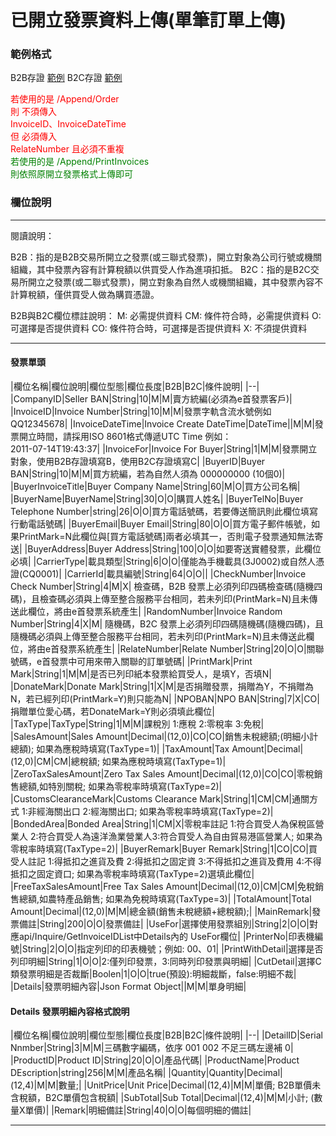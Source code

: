 # 已開立發票資料上傳(單筆訂單上傳)

### 範例格式
B2B存證 [範例](https://slproject.gitbook.io/sl-einv-project/cht/b2bjsonsample)
B2C存證 [範例](https://slproject.gitbook.io/sl-einv-project/cht/b2cjsonsample)

<font color='red'>
若使用的是 /Append/Order <br />
則 不須傳入 <br />
InvoiceID、InvoiceDateTime <br />
但 必須傳入 <br />
RelateNumber 且必須不重複 <br />
</font>

<font color='green'>
若使用的是 /Append/PrintInvoices <br />
則依照原開立發票格式上傳即可 <br />
</font>

### 欄位說明 
---
閱讀說明：

B2B：指的是B2B交易所開立之發票(或三聯式發票)，開立對象為公司行號或機關組織，其中發票內容有計算稅額以供買受人作為進項扣抵。
B2C：指的是B2C交易所開立之發票(或二聯式發票)，開立對象為自然人或機關組織，其中發票內容不計算稅額，僅供買受人做為購買憑證。

B2B與B2C欄位標註說明：
M: 必需提供資料
CM: 條件符合時，必需提供資料
O: 可選擇是否提供資料
CO: 條件符合時，可選擇是否提供資料
X: 不須提供資料

---

#### 發票單頭
|欄位名稱|欄位說明|欄位型態|欄位長度|B2B|B2C|條件說明|
|--|
|CompanyID|Seller BAN|String|10|M|M|賣方統編(必須為e首發票客戶)|
|InvoiceID|Invoice Number|String|10|M|M|發票字軌含流水號例如 QQ12345678|
|InvoiceDateTime|Invoice Create DateTime|DateTime||M|M|發票開立時間，請採用ISO 8601格式傳遞UTC Time 例如：<br /> 2011-07-14T19:43:37|
|InvoiceFor|Invoice For Buyer|String|1|M|M|發票開立對象，使用B2B存證填寫B，使用B2C存證填寫C|
|BuyerID|Buyer BAN|String|10|M|M|買方統編，若為自然人須為 000000000 (10個0)|
|BuyerInvoiceTitle|Buyer Company Name|String|60|M|O|買方公司名稱|
|BuyerName|BuyerName|String|30|O|O|購買人姓名|
|BuyerTelNo|Buyer Telephone Number|string|26|O|O|買方電話號碼，若要傳送簡訊則此欄位填寫行動電話號碼|
|BuyerEmail|Buyer Email|String|80|O|O|買方電子郵件帳號，如果PrintMark=N此欄位與[買方電話號碼]兩者必填其一，否則電子發票通知無法寄送|
|BuyerAddress|Buyer Address|String|100|O|O|如要寄送實體發票，此欄位必填|
|CarrierType|載具類型|String|6|O|O|僅能為手機載具(3J0002)或自然人憑證(CQ0001)|
|CarrierId|載具編號|String|64|O|O||
|CheckNumber|Invoice Check Number|String|4|M|X| 檢查碼，B2B 發票上必須列印四碼檢查碼(隨機四碼)，且檢查碼必須與上傳至整合服務平台相同，若未列印(PrintMark=N)且未傳送此欄位，將由e首發票系統產生|
|RandomNumber|Invoice Random Number|String|4|X|M| 隨機碼，B2C 發票上必須列印四碼隨機碼(隨機四碼)，且隨機碼必須與上傳至整合服務平台相同，若未列印(PrintMark=N)且未傳送此欄位，將由e首發票系統產生|
|RelateNumber|Relate Number|String|20|O|O|關聯號碼，e首發票中可用來帶入關聯的訂單號碼|
|PrintMark|Print Mark|String|1|M|M|是否已列印紙本發票給買受人，是填Y，否填N|
|DonateMark|Donate Mark|String|1|X|M|是否捐贈發票，捐贈為Y，不捐贈為N，若已經列印(PrintMark=Y)則只能為N|
|NPOBAN|NPO BAN|String|7|X|CO|捐贈單位愛心碼，若DonateMark=Y則必須填此欄位|
|TaxType|TaxType|String|1|M|M|課稅別  1:應稅 2:零稅率 3:免稅|
|SalesAmount|Sales Amount|Decimal|(12,0)|CO|CO|銷售未稅總額;(明細小計總額); 如果為應稅時填寫(TaxType=1)|
|TaxAmount|Tax Amount|Decimal|(12,0)|CM|CM|總稅額; 如果為應稅時填寫(TaxType=1)|
|ZeroTaxSalesAmount|Zero Tax Sales Amount|Decimal|(12,0)|CO|CO|零稅銷售總額,如特別關稅; 如果為零稅率時填寫(TaxType=2)|
|CustomsClearanceMark|Customs Clearance Mark|String|1|CM|CM|通關方式 1:非經海關出口 2:經海關出口; 如果為零稅率時填寫(TaxType=2)|
|BondedArea|Bonded Area|String|1|CM|X|零稅率註記 1:符合買受人為保稅區營業人 2:符合買受人為遠洋漁業營業人3:符合買受人為自由貿易港區營業人; 如果為零稅率時填寫(TaxType=2)|
|BuyerRemark|Buyer Remark|String|1|CO|CO|買受人註記 1:得抵扣之進貨及費 2:得抵扣之固定資 3:不得抵扣之進貨及費用 4:不得抵扣之固定資口; 如果為零稅率時填寫(TaxType=2)選填此欄位|
|FreeTaxSalesAmount|Free Tax Sales Amount|Decimal|(12,0)|CM|CM|免稅銷售總額,如農特產品銷售; 如果為免稅時填寫(TaxType=3)|
|TotalAmount|Total Amount|Decimal|(12,0)|M|M|總金額(銷售未稅總額+總稅額);|
|MainRemark|發票備註|String|200|O|O|發票備註|
|UseFor|選擇使用發票組別|String|2|O|O|對應api/Inquire/GetInvoiceIDList中Details內的 UseFor欄位|
|PrinterNo|印表機編號|String|2|O|O|指定列印的印表機號；例如: 00、01|
|PrintWithDetail|選擇是否列印明細|String|1|O|O|2:僅列印發票，3:同時列印發票與明細|
|CutDetail|選擇C類發票明細是否裁斷|Boolen|1|O|O|true(預設):明細裁斷，false:明細不裁|
|Details|發票明細內容|Json Format Object||M|M|單身明細|

#### Details 發票明細內容格式說明

|欄位名稱|欄位說明|欄位型態|欄位長度|B2B|B2C|條件說明|
|--|
|DetailID|Serial Nnmber|String|3|M|M|三碼數字編碼，依序 001 002 不足三碼左邊補 0|
|ProductID|Product ID|String|20|O|O|產品代碼|
|ProductName|Product DEscription|string|256|M|M|產品名稱|
|Quantity|Quantity|Decimal|(12,4)|M|M|數量;|
|UnitPrice|Unit Price|Decimal|(12,4)|M|M|單價; B2B單價未含稅額，B2C單價包含稅額|
|SubTotal|Sub Total|Decimal|(12,4)|M|M|小計; (數量X單價)|
|Remark|明細備註|String|40|O|O|每個明細的備註|



---



